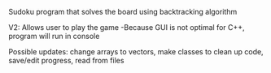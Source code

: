 Sudoku program that solves the board using backtracking algorithm

V2: Allows user to play the game
-Because GUI is not optimal for C++, program will run in console

Possible updates: change arrays to vectors, make classes to clean up code, save/edit progress, read from files
